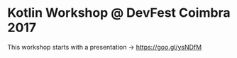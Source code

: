 # Kotlin Workshop @ DevFest Coimbra 2017

This workshop starts with a presentation -> https://goo.gl/ysNDfM

